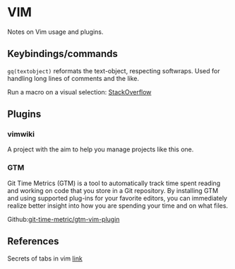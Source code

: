 VIM
===

Notes on Vim usage and plugins.

Keybindings/commands
--------------------

`gq(textobject)` reformats the text-object, respecting softwraps. Used for
handling long lines of comments and the like.

Run a macro on a visual selection: [StackOverflow](https://stackoverflow.com/a/3338480)



Plugins
-------

### vimwiki
A project with the aim to help you manage projects like this one.

### GTM

Git Time Metrics (GTM) is a tool to automatically track time spent reading and
working on code that you store in a Git repository. By installing GTM and using
supported plug-ins for your favorite editors, you can immediately realize
better insight into how you are spending your time and on what files.

Github:[git-time-metric/gtm-vim-plugin](https://github.com/git-time-metric/gtm-vim-plugin)


References
----------

Secrets of tabs in vim [link](http://tedlogan.com/techblog3.html)
